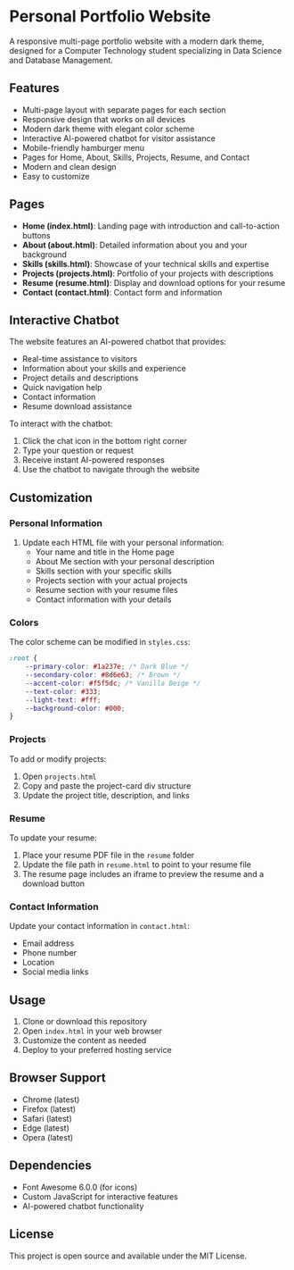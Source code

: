 # Personal Portfolio Website

A responsive multi-page portfolio website with a modern dark theme, designed for a Computer Technology student specializing in Data Science and Database Management.

## Features

- Multi-page layout with separate pages for each section
- Responsive design that works on all devices
- Modern dark theme with elegant color scheme
- Interactive AI-powered chatbot for visitor assistance
- Mobile-friendly hamburger menu
- Pages for Home, About, Skills, Projects, Resume, and Contact
- Modern and clean design
- Easy to customize

## Pages

- **Home (index.html)**: Landing page with introduction and call-to-action buttons
- **About (about.html)**: Detailed information about you and your background
- **Skills (skills.html)**: Showcase of your technical skills and expertise
- **Projects (projects.html)**: Portfolio of your projects with descriptions
- **Resume (resume.html)**: Display and download options for your resume
- **Contact (contact.html)**: Contact form and information

## Interactive Chatbot

The website features an AI-powered chatbot that provides:
- Real-time assistance to visitors
- Information about your skills and experience
- Project details and descriptions
- Quick navigation help
- Contact information
- Resume download assistance

To interact with the chatbot:
1. Click the chat icon in the bottom right corner
2. Type your question or request
3. Receive instant AI-powered responses
4. Use the chatbot to navigate through the website

## Customization

### Personal Information
1. Update each HTML file with your personal information:
   - Your name and title in the Home page
   - About Me section with your personal description
   - Skills section with your specific skills
   - Projects section with your actual projects
   - Resume section with your resume files
   - Contact information with your details

### Colors
The color scheme can be modified in `styles.css`:
```css
:root {
    --primary-color: #1a237e; /* Dark Blue */
    --secondary-color: #8d6e63; /* Brown */
    --accent-color: #f5f5dc; /* Vanilla Beige */
    --text-color: #333;
    --light-text: #fff;
    --background-color: #000;
}
```

### Projects
To add or modify projects:
1. Open `projects.html`
2. Copy and paste the project-card div structure
3. Update the project title, description, and links

### Resume
To update your resume:
1. Place your resume PDF file in the `resume` folder
2. Update the file path in `resume.html` to point to your resume file
3. The resume page includes an iframe to preview the resume and a download button

### Contact Information
Update your contact information in `contact.html`:
- Email address
- Phone number
- Location
- Social media links

## Usage

1. Clone or download this repository
2. Open `index.html` in your web browser
3. Customize the content as needed
4. Deploy to your preferred hosting service

## Browser Support

- Chrome (latest)
- Firefox (latest)
- Safari (latest)
- Edge (latest)
- Opera (latest)

## Dependencies

- Font Awesome 6.0.0 (for icons)
- Custom JavaScript for interactive features
- AI-powered chatbot functionality

## License

This project is open source and available under the MIT License. 
